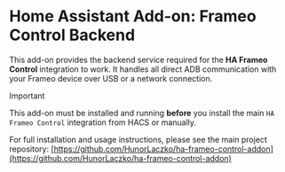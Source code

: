 # Home Assistant Add-on: Frameo Control Backend

This add-on provides the backend service required for the **HA Frameo Control** integration to work. It handles all direct ADB communication with your Frameo device over USB or a network connection.

> [!IMPORTANT]
> This add-on must be installed and running **before** you install the main `HA Frameo Control` integration from HACS or manually.

For full installation and usage instructions, please see the main project repository:
[https://github.com/HunorLaczko/ha-frameo-control-addon](https://github.com/HunorLaczko/ha-frameo-control-addon)